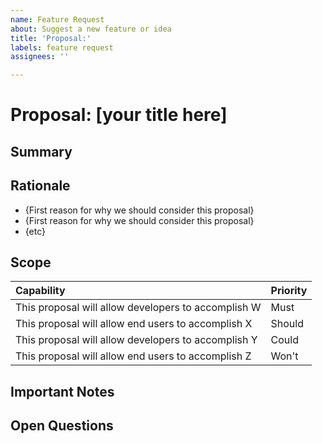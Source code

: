 ```yaml
---
name: Feature Request
about: Suggest a new feature or idea
title: 'Proposal:'
labels: feature request
assignees: ''

---
```


<!-- This is a template for new feature or API proposals.
For example you can use this to propose a new API on an existing type, or an idea for a new UI control.
It's fine if you don't have all the details: you can start with the Summary and Rationale.

This link describes the WinUI feature/API proposal process:
https://github.com/Microsoft/microsoft-ui-xaml/blob/master/docs/feature_proposal_process.md
-->

# Proposal: [your title here] 
<!-- Add a title for your feature or API proposal. Please be short and descriptive -->

## Summary
<!-- Include 1-2 sentences summarizing your feature or API proposal -->

## Rationale
<!-- Create a list that describes WHY the feature should be added to WinUI for all developers and users.
Proposals often have multiple motives for why we should do the work, so list each one as a separate bullet.
If applicable you can also describe how the proposal aligns to the current WinUI roadmap and priorities in a separate paragraph:
https://github.com/Microsoft/microsoft-ui-xaml/blob/master/docs/roadmap.md
-->
* {First reason for why we should consider this proposal}
* {First reason for why we should consider this proposal}
* {etc}


<!----------------------
The below sections are optional when submitting an idea or proposal.
All sections are required before we'll accept a PR to master, but aren't necessary to start the discussion.
------------------------>

## Scope
<!-- Please include a list of what the feature should and shouldn't do by filling in the table below.
'Must' implies that the feature should not ship without this capability.  
'Should' is something we should push hard for, but is not absolutely required to ship.
'Could' is a nice-to-have; a good stretch goal that isn't painful if we don't achieve it.
'Won't' is a clear statement that the proposal/feature will intentionally not have that capability.
This list will evolve and grow as the proposal becomes more refined over time.
A good rule of thumb is to start your proposal with no more than 7 high-level requirements.
-->
| Capability | Priority |
| :---------- | :------- |
| This proposal will allow developers to accomplish W | Must |
| This proposal will allow end users to accomplish X | Should |
| This proposal will allow developers to accomplish Y | Could |
| This proposal will allow end users to accomplish Z | Won't |

## Important Notes
<!-- Please include any other important details.
This could include one or more of:
- usage examples
- an API proposal (any supported language or pseudocode is fine)
- design mockups or example screenshots
- other implementation notes
-->

## Open Questions
<!-- Please list any open issues that you think still need to be addressed.
These could include areas you think would benefit from community or WinUI team input -->
